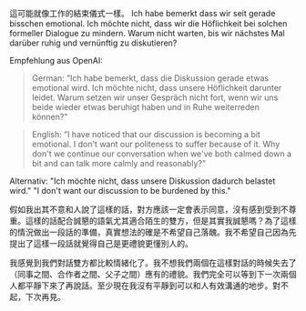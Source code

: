 這可能就像工作的結束儀式一樣。
Ich habe bemerkt dass wir seit gerade bisschen emotional. Ich möchte nicht, dass wir die Höflichkeit bei solchen formeller Dialogue zu mindern. Warum nicht warten, bis wir nächstes Mal darüber ruhig und vernünftig zu diskutieren?

Empfehlung aus OpenAI:

> German:
> ”Ich habe bemerkt, dass die Diskussion gerade etwas emotional wird. Ich möchte nicht, dass unsere Höflichkeit darunter leidet. Warum setzen wir unser Gespräch nicht fort, wenn wir uns beide wieder etwas beruhigt haben und in Ruhe weiterreden können?"

> English:
> ”I have noticed that our discussion is becoming a bit emotional. I don't want our politeness to suffer because of it. Why don't we continue our conversation when we've both calmed down a bit and can talk more calmly and reasonably?"

Alternativ: 
"Ich möchte nicht, dass unsere Diskussion dadurch belastet wird."
"I don't want our discussion to be burdened by this."

假如我出其不意和人說了這樣的話，對方應該一定會表示同意，沒有感到受到不尊重。這樣的話配合誠懇的語氣尤其適合陌生的雙方，但是其實我誠懇嗎？為了這樣的情況做出一段話的準備，真實想法的確是不希望自己落醜。我不希望自己因為先提出了這樣一段話就覺得自己是更禮貌更懂別人的。

我感覺到我們對話雙方都比較情緒化了。我不想我們兩個在這樣對話的時候失去了（同事之間、合作者之間、父子之間）應有的禮貌。我們完全可以等到下一次兩個人都平靜下來了再說話。至少現在我沒有平靜到可以和人有效溝通的地步。對不起，下次再見。
